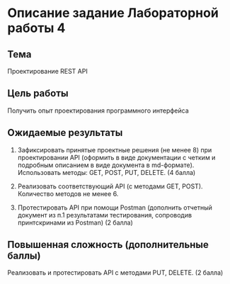 # Описание задание Лабораторной работы 4

## Тема
Проектирование REST API

## Цель работы
Получить опыт проектирования программного интерфейса

## Ожидаемые результаты
1. Зафиксировать принятые проектные решения (не менее 8) при проектировании API (оформить в виде документации с четким и подробным описанием в виде документа в md-формате). Использовать методы: GET, POST, PUT, DELETE.
(4 балла)

2. Реализовать соответствующий API (c методами GET, POST). Количество методов не менее 6.

3. Протестировать API при помощи Postman (дополнить отчетный документ из п.1 результатами тестирования, сопроводив принтскринами из Postman) (2 балла)

## Повышенная сложность (дополнительные баллы)
Реализовать и протестировать API c методами PUT, DELETE. (2 балла)